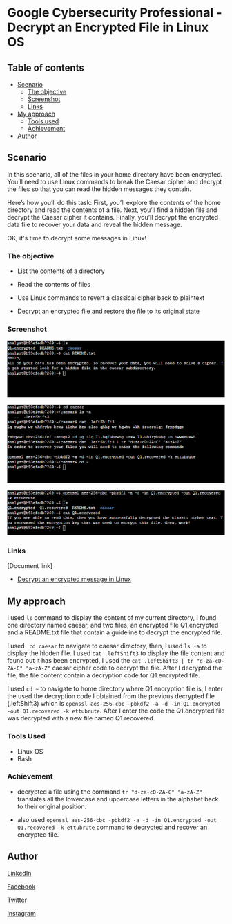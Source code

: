 # Google Cybersecurity Professional - Decrypt an Encrypted File in Linux OS

## Table of contents

- [Scenario](#scenario)
  - [The objective](#the-objective)
  - [Screenshot](#screenshot)
  - [Links](#links)
- [My approach](#my-approach)
  - [Tools used](#tools-used)
  - [Achievement](#achievement)
- [Author](#author)

## Scenario

In this scenario, all of the files in your home directory have been encrypted. You’ll need to use Linux commands to break the Caesar cipher and decrypt the files so that you can read the hidden messages they contain.

Here’s how you’ll do this task: First, you’ll explore the contents of the home directory and read the contents of a file. Next, you’ll find a hidden file and decrypt the Caesar cipher it contains. Finally, you’ll decrypt the encrypted data file to recover your data and reveal the hidden message.

OK, it's time to decrypt some messages in Linux!

### The objective

- List the contents of a directory

- Read the contents of files

- Use Linux commands to revert a classical cipher back to plaintext

- Decrypt an encrypted file and restore the file to its original state



### Screenshot

![step 1](../Image/step%201.png)

![step 2](../Image/step%202.png)

![step 3](../Image/step%203.png)

### Links

[Document link]

- [Decrypt an encrypted message in Linux](https://docs.google.com/document/d/1uyldNPjUKQ_8dekm4EsdSwbpUxr1QneHtUooSOualUw/edit?usp=drive_link)

## My approach

I used ``` ls ``` command to display the content of my current directory, I found one directory named caesar, and two files; an encrypted file Q1.encrypted and a README.txt file that contain a guideline to decrypt the encrypted file.

I used ``` cd caesar``` to navigate to caesar directory, then, I used ``` ls -a ``` to display the hidden file. I used ``` cat .leftShift3 ``` to display the file content and found out it has been encrypted,  I used the ``` cat .leftShift3 | tr "d-za-cD-ZA-C" "a-zA-Z" ``` caesar cipher code to decrypt the file.
After I decrypted the file, the file content contain a decryption code for Q1.encrypted file.

I used ``` cd ~ ``` to navigate to home directory where Q1.encryption file is, I enter the used the decryption code I obtained from the previous decrypted file (.leftShift3) which is ``` openssl aes-256-cbc -pbkdf2 -a -d -in Q1.encrypted -out Q1.recovered -k ettubrute ```.
After I enter the code the Q1.encrypted file was decrypted with a new file named Q1.recovered.

### Tools Used

- Linux OS
- Bash

### Achievement

- decrypted a file using the command ``` tr "d-za-cD-ZA-C" "a-zA-Z" ``` translates all the lowercase and uppercase letters in the alphabet back to their original position.

- also used ``` openssl aes-256-cbc -pbkdf2 -a -d -in Q1.encrypted -out Q1.recovered -k ettubrute ``` command to decryoted and recover an encrypted file.

## Author

[LinkedIn](www.linkedin.com/in/olagoke-holo)

[Facebook](https://web.facebook.com/olagoke.holo.3/)

[Twitter](https://twitter.com/olarragoken)

[Instagram](https://www.instagram.com/holoolagoke/)
